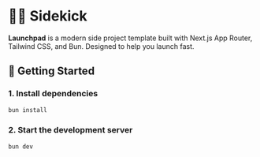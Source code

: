 # 🦸‍♂️ Sidekick

**Launchpad** is a modern side project template built with Next.js App Router, Tailwind CSS, and Bun. Designed to help you launch fast.

## 🚀 Getting Started

### 1. Install dependencies

```bash
bun install
```

### 2. Start the development server

```bash
bun dev
```